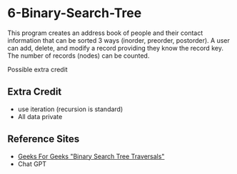 # 6-Binary-Search-Tree

This program creates an address book of people and their contact information that can be sorted 3 ways (inorder, preorder, postorder).  A user can add, delete, and modify a record providing they know the record key. The number of records (nodes) can be counted.

Possible extra credit
## Extra Credit
- use iteration (recursion is standard)
- All data private

## Reference Sites
- [Geeks For Geeks "Binary Search Tree Traversals"](https://www.geeksforgeeks.org/binary-search-tree-traversal-inorder-preorder-post-order/)
- Chat GPT
